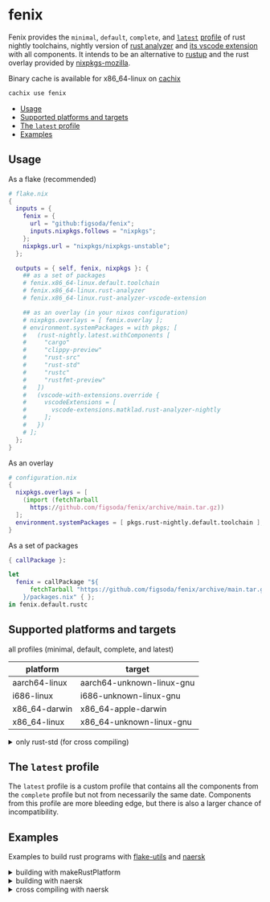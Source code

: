 # fenix

Fenix provides the `minimal`, `default`, `complete`, and [`latest`](#the-latest-profile) [profile](https://rust-lang.github.io/rustup/concepts/profiles.html) of rust nightly toolchains, nightly version of [rust analyzer](https://rust-analyzer.github.io) and [its vscode extension](https://marketplace.visualstudio.com/items?itemName=matklad.rust-analyzer) with all components.
It intends to be an alternative to [rustup](https://rustup.rs) and the rust overlay provided by [nixpkgs-mozilla](https://github.com/mozilla/nixpkgs-mozilla).

Binary cache is available for x86_64-linux on [cachix](https://app.cachix.org/cache/fenix)

```sh
cachix use fenix
```

- [Usage](#usage)
- [Supported platforms and targets](#supported-platforms-and-targets)
- [The `latest` profile](#the-latest-profile)
- [Examples](#examples)


## Usage

As a flake (recommended)

```nix
# flake.nix
{
  inputs = {
    fenix = {
      url = "github:figsoda/fenix";
      inputs.nixpkgs.follows = "nixpkgs";
    };
    nixpkgs.url = "nixpkgs/nixpkgs-unstable";
  };

  outputs = { self, fenix, nixpkgs }: {
    ## as a set of packages
    # fenix.x86_64-linux.default.toolchain
    # fenix.x86_64-linux.rust-analyzer
    # fenix.x86_64-linux.rust-analyzer-vscode-extension

    ## as an overlay (in your nixos configuration)
    # nixpkgs.overlays = [ fenix.overlay ];
    # environment.systemPackages = with pkgs; [
    #   (rust-nightly.latest.withComponents [
    #     "cargo"
    #     "clippy-preview"
    #     "rust-src"
    #     "rust-std"
    #     "rustc"
    #     "rustfmt-preview"
    #   ])
    #   (vscode-with-extensions.override {
    #     vscodeExtensions = [
    #       vscode-extensions.matklad.rust-analyzer-nightly
    #     ];
    #   })
    # ];
  };
}
```

As an overlay

```nix
# configuration.nix
{
  nixpkgs.overlays = [
    (import (fetchTarball
      https://github.com/figsoda/fenix/archive/main.tar.gz))
  ];
  environment.systemPackages = [ pkgs.rust-nightly.default.toolchain ];
}
```

As a set of packages
```nix
{ callPackage }:

let
  fenix = callPackage "${
      fetchTarball "https://github.com/figsoda/fenix/archive/main.tar.gz"
    }/packages.nix" { };
in fenix.default.rustc
```


## Supported platforms and targets

all profiles (minimal, default, complete, and latest)

| platform | target |
-|-
aarch64-linux | aarch64-unknown-linux-gnu
i686-linux | i686-unknown-linux-gnu
x86_64-darwin | x86_64-apple-darwin
x86_64-linux | x86_64-unknown-linux-gnu

<details>
  <summary>
    only rust-std (for cross compiling)
  </summary>

  - aarch64-apple-darwin
  - aarch64-apple-ios
  - aarch64-linux-android
  - aarch64-pc-windows-msvc
  - aarch64-unknown-fuchsia
  - aarch64-unknown-linux-musl
  - arm-linux-androideabi
  - arm-unknown-linux-gnueabi
  - arm-unknown-linux-gnueabihf
  - arm-unknown-linux-musleabi
  - arm-unknown-linux-musleabihf
  - armv5te-unknown-linux-gnueabi
  - armv7-linux-androideabi
  - armv7-unknown-linux-gnueabihf
  - armv7-unknown-linux-musleabihf
  - asmjs-unknown-emscripten
  - i586-pc-windows-msvc
  - i586-unknown-linux-gnu
  - i586-unknown-linux-musl
  - i686-linux-android
  - i686-pc-windows-gnu
  - i686-pc-windows-msvc
  - i686-unknown-freebsd
  - i686-unknown-linux-musl
  - mips-unknown-linux-gnu
  - mips-unknown-linux-musl
  - mips64-unknown-linux-gnuabi64
  - mips64el-unknown-linux-gnuabi64
  - mipsel-unknown-linux-gnu
  - mipsel-unknown-linux-musl
  - powerpc-unknown-linux-gnu
  - powerpc64-unknown-linux-gnu
  - powerpc64le-unknown-linux-gnu
  - s390x-unknown-linux-gnu
  - sparc64-unknown-linux-gnu
  - sparcv9-sun-solaris
  - wasm32-unknown-emscripten
  - wasm32-unknown-unknown
  - x86_64-apple-ios
  - x86_64-linux-android
  - x86_64-pc-windows-gnu
  - x86_64-pc-windows-msvc
  - x86_64-rumprun-netbsd
  - x86_64-sun-solaris
  - x86_64-unknown-freebsd
  - x86_64-unknown-fuchsia
  - x86_64-unknown-illumos
  - x86_64-unknown-linux-gnux32
  - x86_64-unknown-linux-musl
  - x86_64-unknown-netbsd
  - x86_64-unknown-redox
</details>


## The `latest` profile

The `latest` profile is a custom profile that contains all the components from the `complete` profile but not from necessarily the same date.
Components from this profile are more bleeding edge, but there is also a larger chance of incompatibility.


## Examples

Examples to build rust programs with [flake-utils](https://github.com/numtide/flake-utils) and [naersk](https://github.com/nmattia/naersk)

<details>
  <summary>building with makeRustPlatform</summary>

  ```nix
  # flake.nix
  {
    inputs = {
      fenix = {
        url = "github:figsoda/fenix";
        inputs.nixpkgs.follows = "nixpkgs";
      };
      flake-utils.url = "github:numtide/flake-utils";
      nixpkgs.url = "nixpkgs/nixpkgs-unstable";
    };

    outputs = { self, fenix, flake-utils, nixpkgs }:
      flake-utils.lib.eachDefaultSystem (system:
        let pkgs = nixpkgs.legacyPackages.${system};
        in {
          defaultPackage = (pkgs.makeRustPlatform {
            inherit (fenix.packages.${system}.minimal) cargo rustc;
          }).buildRustPackage {
            pname = "hello";
            version = "0.1.0";
            src = ./.;
            cargoSha256 = nixpkgs.lib.fakeSha256;
          };
       });
  }
  ```
</details>

<details>
  <summary>building with naersk</summary>

  ```nix
  # flake.nix
  {
    inputs = {
      fenix = {
        url = "github:figsoda/fenix";
        inputs.nixpkgs.follows = "nixpkgs";
      };
      flake-utils.url = "github:numtide/flake-utils";
      naersk = {
        url = "github:nmattia/naersk";
        inputs.nixpkgs.follows = "nixpkgs";
      };
      nixpkgs.url = "nixpkgs/nixpkgs-unstable";
    };

    outputs = { self, fenix, flake-utils, naersk, nixpkgs }:
      flake-utils.lib.eachDefaultSystem (system: {
        defaultPackage = (naersk.lib.${system}.override {
          inherit (fenix.packages.${system}.minimal) cargo rustc;
        }).buildPackage { src = ./.; };
      });
  }
  ```
</details>

<details>
  <summary>cross compiling with naersk</summary>

  ```nix
  # flake.nix
  {
    inputs = {
      fenix = {
        url = "github:figsoda/fenix";
        inputs.nixpkgs.follows = "nixpkgs";
      };
      flake-utils.url = "github:numtide/flake-utils";
      naersk = {
        url = "github:nmattia/naersk";
        inputs.nixpkgs.follows = "nixpkgs";
      };
      nixpkgs.url = "nixpkgs/nixpkgs-unstable";
    };

    outputs = { self, fenix, flake-utils, naersk, nixpkgs }:
      flake-utils.lib.eachDefaultSystem (system: {
        defaultPackage = let
          toolchain = with fenix.packages.${system};
            combine [
              minimal.rustc
              minimal.cargo
              targets.x86_64-unknown-linux-musl.latest.rust-std
            ];
        in (naersk.lib.${system}.override {
          cargo = toolchain;
          rustc = toolchain;
        }).buildPackage {
          src = ./.;
          CARGO_BUILD_TARGET = "x86_64-unknown-linux-musl";
        };
      });
  }
  ```
</details>
